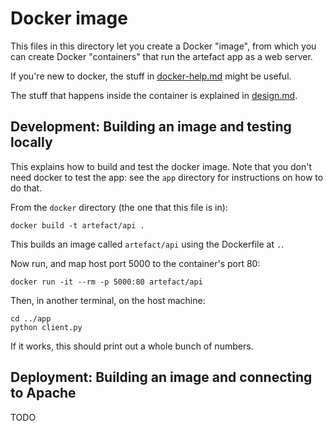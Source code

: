 # Docker image

This files in this directory let you create a Docker "image", from which you can create Docker "containers" that run the artefact app as a web server.

If you're new to docker, the stuff in [docker-help.md](./docker-help.md) might be useful.

The stuff that happens inside the container is explained in [design.md](./design.md).

## Development: Building an image and testing locally

This explains how to build and test the docker image.
Note that you don't need docker to test the app: see the `app` directory for instructions on how to do that.

From the `docker` directory (the one that this file is in):
```
docker build -t artefact/api .
```
This builds an image called `artefact/api` using the Dockerfile at `.`.

Now run, and map host port 5000 to the container's port 80:
```
docker run -it --rm -p 5000:80 artefact/api
```

Then, in another terminal, on the host machine:
```
cd ../app
python client.py
```
If it works, this should print out a whole bunch of numbers.

## Deployment: Building an image and connecting to Apache

TODO


